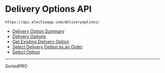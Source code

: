 # Delivery Options API

`https://api.electioapp.com/deliveryoptions/`

* [Delivery Option Summary](/api/deliveryOptions/deliveryOptionSummary.html)
* [Delivery Options](/api/deliveryOptions/deliveryOptions.html)
* [Get Existing Delivery Option](/api/deliveryOptions/getExistingDeliveryOption.html)
* [Select Delivery Option as an Order](/api/deliveryOptions/selectDeliveryOptionAsAnOrder.html)
* [Select Option](/api/deliveryOptions/selectOption.html)

---

SortedPRO 
